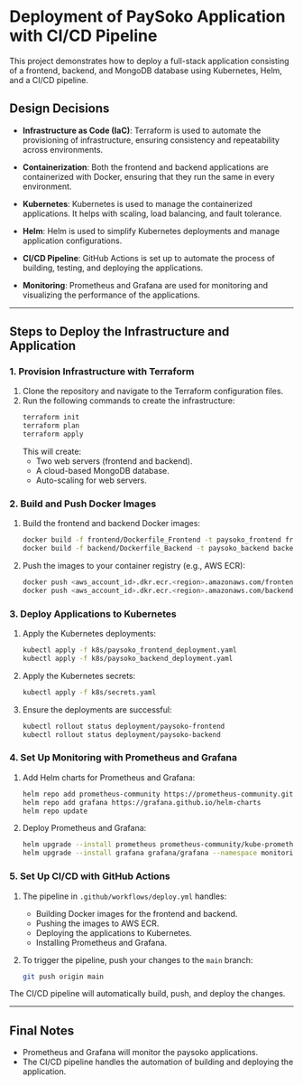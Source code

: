 # Deployment of PaySoko Application with CI/CD Pipeline

This project demonstrates how to deploy a full-stack application consisting of a frontend, backend, and MongoDB database using Kubernetes, Helm, and a CI/CD pipeline.

## Design Decisions

- **Infrastructure as Code (IaC)**: Terraform is used to automate the provisioning of infrastructure, ensuring consistency and repeatability across environments.
  
- **Containerization**: Both the frontend and backend applications are containerized with Docker, ensuring that they run the same in every environment.

- **Kubernetes**: Kubernetes is used to manage the containerized applications. It helps with scaling, load balancing, and fault tolerance.

- **Helm**: Helm is used to simplify Kubernetes deployments and manage application configurations.

- **CI/CD Pipeline**: GitHub Actions is set up to automate the process of building, testing, and deploying the applications.

- **Monitoring**: Prometheus and Grafana are used for monitoring and visualizing the performance of the applications.

---

## Steps to Deploy the Infrastructure and Application

### 1. **Provision Infrastructure with Terraform**

1. Clone the repository and navigate to the Terraform configuration files.
2. Run the following commands to create the infrastructure:
    ```bash
    terraform init
    terraform plan
    terraform apply
    ```
   This will create:
   - Two web servers (frontend and backend).
   - A cloud-based MongoDB database.
   - Auto-scaling for web servers.

### 2. **Build and Push Docker Images**

1. Build the frontend and backend Docker images:
    ```bash
    docker build -f frontend/Dockerfile_Frontend -t paysoko_frontend frontend/
    docker build -f backend/Dockerfile_Backend -t paysoko_backend backend/
    ```

2. Push the images to your container registry (e.g., AWS ECR):
    ```bash
    docker push <aws_account_id>.dkr.ecr.<region>.amazonaws.com/frontend:latest
    docker push <aws_account_id>.dkr.ecr.<region>.amazonaws.com/backend:latest
    ```

### 3. **Deploy Applications to Kubernetes**

1. Apply the Kubernetes deployments:
    ```bash
    kubectl apply -f k8s/paysoko_frontend_deployment.yaml
    kubectl apply -f k8s/paysoko_backend_deployment.yaml
    ```

2. Apply the Kubernetes secrets:
    ```bash
    kubectl apply -f k8s/secrets.yaml
    ```

3. Ensure the deployments are successful:
    ```bash
    kubectl rollout status deployment/paysoko-frontend
    kubectl rollout status deployment/paysoko-backend
    ```

### 4. **Set Up Monitoring with Prometheus and Grafana**

1. Add Helm charts for Prometheus and Grafana:
    ```bash
    helm repo add prometheus-community https://prometheus-community.github.io/helm-charts
    helm repo add grafana https://grafana.github.io/helm-charts
    helm repo update
    ```

2. Deploy Prometheus and Grafana:
    ```bash
    helm upgrade --install prometheus prometheus-community/kube-prometheus-stack --namespace monitoring --create-namespace
    helm upgrade --install grafana grafana/grafana --namespace monitoring --create-namespace
    ```

### 5. **Set Up CI/CD with GitHub Actions**

1. The pipeline in `.github/workflows/deploy.yml` handles:
   - Building Docker images for the frontend and backend.
   - Pushing the images to AWS ECR.
   - Deploying the applications to Kubernetes.
   - Installing Prometheus and Grafana.

2. To trigger the pipeline, push your changes to the `main` branch:
    ```bash
    git push origin main
    ```

The CI/CD pipeline will automatically build, push, and deploy the changes.

---

## Final Notes

- Prometheus and Grafana will monitor the paysoko applications.
- The CI/CD pipeline handles the automation of building and deploying the application.


